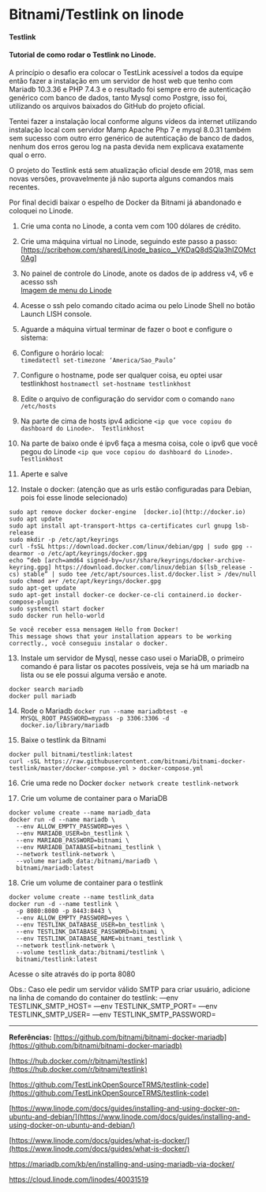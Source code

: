 # Bitnami/Testlink on linode
#### Testlink
#### Tutorial de como rodar o Testlink no Linode.

A princípio o desafio era colocar o TestLink acessível a todos da equipe então fazer a instalação em um servidor de host web que tenho com Mariadb 10.3.36 e PHP 7.4.3 e o resultado foi sempre erro de autenticação genérico com banco de dados, tanto Mysql como Postgre, isso foi, utilizando os arquivos baixados do GitHub do projeto oficial.

Tentei fazer a instalação local conforme alguns vídeos da internet utilizando instalação local com servidor Mamp Apache Php 7 e mysql 8.0.31 também sem sucesso com outro erro genérico de autenticação de banco de dados, nenhum dos erros gerou log na pasta devida nem explicava exatamente qual o erro.

O projeto do Testlink está sem atualização oficial desde em 2018, mas sem novas versões, provavelmente já não suporta alguns comandos mais recentes.

Por final decidi baixar o espelho de Docker da Bitnami já abandonado e coloquei no Linode.

1. Crie uma conta no  Linode, a conta vem com 100 dólares de crédito.

2. Crie uma máquina virtual no Linode, seguindo este passo a passo:
 [https://scribehow.com/shared/Linode_basico__VKDaQ8dSQla3hIZOMct0Ag]

3. No painel de controle do Linode, anote os dados de ip address v4, v6 e acesso ssh\
[Imagem de menu do Linode](/Bitnami-Testlink%20on%20linode/ilustracao-painel-controle.png)

4. Acesse o ssh pelo comando citado acima ou pelo Linode Shell no botão Launch LISH console.

5. Aguarde a máquina virtual terminar de fazer o boot e configure o sistema:

6. Configure o horário local:\
`timedatectl set-timezone ‘America/Sao_Paulo’`

7. Configure o hostname, pode ser qualquer coisa, eu optei usar testlinkhost
`hostnamectl set-hostname testlinkhost `

8. Edite o arquivo de configuração do servidor com o comando
`nano /etc/hosts`

9. Na parte de cima de hosts ipv4 adicione
`<ip que voce copiou do dashboard do Linode>.  Testlinkhost`

10. Na parte de baixo onde é ipv6 faça a mesma coisa, cole o ipv6 que você pegou do Linode
`<ip que voce copiou do dashboard do Linode>.  Testlinkhost`

11. Aperte <ctrl-x> e salve

12. Instale o docker: (atenção que as urls estão configuradas para Debian, pois foi esse linode selecionado)
```
sudo apt remove docker docker-engine  [docker.io](http://docker.io) 
sudo apt update
sudo apt install apt-transport-https ca-certificates curl gnupg lsb-release
sudo mkdir -p /etc/apt/keyrings
curl -fsSL https://download.docker.com/linux/debian/gpg | sudo gpg --dearmor -o /etc/apt/keyrings/docker.gpg
echo “deb [arch=amd64 signed-by=/usr/share/keyrings/docker-archive-keyring.gpg] https://download.docker.com/linux/debian $(lsb_release -cs) stable” | sudo tee /etc/apt/sources.list.d/docker.list > /dev/null
sudo chmod a+r /etc/apt/keyrings/docker.gpg
sudo apt-get update
sudo apt-get install docker-ce docker-ce-cli containerd.io docker-compose-plugin 
sudo systemctl start docker
sudo docker run hello-world
```
	
	Se você receber essa mensagem Hello from Docker!
	This message shows that your installation appears to be working correctly., você conseguiu instalar o docker.

13. Instale um servidor de Mysql, nesse caso usei o MariaDB, o primeiro comando é para listar os pacotes possíveis, veja se há um mariadb na lista ou se ele possui alguma versão e anote.
```
docker search mariadb
docker pull mariadb
```

14. Rode o Mariadb
`docker run --name mariadbtest -e MYSQL_ROOT_PASSWORD=mypass -p 3306:3306 -d docker.io/library/mariadb`

15. Baixe o testlink da Bitnami
```
docker pull bitnami/testlink:latest
curl -sSL https://raw.githubusercontent.com/bitnami/bitnami-docker-testlink/master/docker-compose.yml > docker-compose.yml
```

16. Crie uma rede no Docker
`docker network create testlink-network`

17. Crie um volume de container para o MariaDB
```
docker volume create --name mariadb_data
docker run -d --name mariadb \
  --env ALLOW_EMPTY_PASSWORD=yes \
  --env MARIADB_USER=bn_testlink \
  --env MARIADB_PASSWORD=bitnami \
  --env MARIADB_DATABASE=bitnami_testlink \
  --network testlink-network \
  --volume mariadb_data:/bitnami/mariadb \
  bitnami/mariadb:latest
```

18. Crie um volume de container para o testlink
```
docker volume create --name testlink_data
docker run -d --name testlink \
  -p 8080:8080 -p 8443:8443 \
  --env ALLOW_EMPTY_PASSWORD=yes \
  --env TESTLINK_DATABASE_USER=bn_testlink \
  --env TESTLINK_DATABASE_PASSWORD=bitnami \
  --env TESTLINK_DATABASE_NAME=bitnami_testlink \
  --network testlink-network \
  --volume testlink_data:/bitnami/testlink \
  bitnami/testlink:latest
```

Acesse o site através do ip porta 8080

Obs.: Caso ele pedir um servidor válido SMTP para criar usuário, adicione na linha de comando do container do testlink:
 —env TESTLINK_SMTP_HOST=<servidor>
 —env TESTLINK_SMTP_PORT=<porta>
 —env TESTLINK_SMTP_USER=<login>
 —env TESTLINK_SMTP_PASSWORD=<senha>

---
**Referências:**
 [https://github.com/bitnami/bitnami-docker-mariadb](https://github.com/bitnami/bitnami-docker-mariadb)
  
 [https://hub.docker.com/r/bitnami/testlink](https://hub.docker.com/r/bitnami/testlink) 
 
 [https://github.com/TestLinkOpenSourceTRMS/testlink-code](https://github.com/TestLinkOpenSourceTRMS/testlink-code) 
 
 [https://www.linode.com/docs/guides/installing-and-using-docker-on-ubuntu-and-debian/](https://www.linode.com/docs/guides/installing-and-using-docker-on-ubuntu-and-debian/) 
 
 [https://www.linode.com/docs/guides/what-is-docker/](https://www.linode.com/docs/guides/what-is-docker/) 

https://mariadb.com/kb/en/installing-and-using-mariadb-via-docker/

https://cloud.linode.com/linodes/40031519
